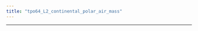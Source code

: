```yaml
---
title: "tpo64_L2_continental_polar_air_mass"
---
```


<div class="markmap-container">
<div class="markmap">
<script type="text/template">


</script>
</div>
</div>

---